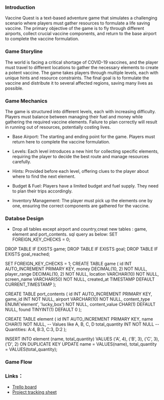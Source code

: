 ### Introduction
Vaccine Quest is a text-based adventure game that simulates a challenging scenario where players must gather resources to formulate a life saving vaccine.
The primary objective of the game is to fly through different airports, collect crucial vaccine components, and return to the base airport to complete 
the vaccine formulation.

### Game Storyline

The world is facing a critical shortage of COVID-19 vaccines, and the player must travel to different locations to gather the necessary elements to create a potent vaccine. 
The game takes players through multiple levels, each with unique hints and resource constraints. The final goal is to formulate the vaccine and distribute it to several 
affected regions, saving many lives as possible.

### Game Mechanics
The game is structured into different levels, each with increasing difficulty. Players must balance between managing their fuel and money while gathering the required vaccine elements. 
Failure to plan correctly will result in running out of resources, potentially costing lives. 

- Base Airport: The starting and ending point for the game. Players must return here to complete the vaccine formulation. 

- Levels: Each level introduces a new hint for collecting specific elements, requiring the player to decide the best route and manage resources carefully. 

- Hints: Provided before each level, offering clues to the player about where to find the next element. 

- Budget & Fuel: Players have a limited budget and fuel supply. They need to plan their trips accordingly. 

- Inventory Management: The player must pick up the elements one by one, ensuring the correct components are gathered for the vaccine. 

### Databse Design
- Drop all tables except airport and country,creat new tables : game, element and port_contents. sql query as below:
SET FOREIGN_KEY_CHECKS = 0;

DROP TABLE IF EXISTS game;
DROP TABLE IF EXISTS goal;
DROP TABLE IF EXISTS goal_reached;

SET FOREIGN_KEY_CHECKS = 1;
CREATE TABLE game (
    id INT AUTO_INCREMENT PRIMARY KEY,
    money DECIMAL(10, 2) NOT NULL,
    player_range DECIMAL(10, 2) NOT NULL,
    location VARCHAR(10) NOT NULL,
    screen_name VARCHAR(50) NOT NULL,
    created_at TIMESTAMP DEFAULT CURRENT_TIMESTAMP );

CREATE TABLE port_contents (
    id INT AUTO_INCREMENT PRIMARY KEY,
    game_id INT NOT NULL,
    airport VARCHAR(10) NOT NULL,
    content_type ENUM('element', 'lucky_box') NOT NULL,
    content_value CHAR(1) DEFAULT NULL,
    found TINYINT(1) DEFAULT 0 );

CREATE TABLE element (
    id INT AUTO_INCREMENT PRIMARY KEY,
    name CHAR(1) NOT NULL,  -- Values like A, B, C, D
    total_quantity INT NOT NULL  -- Quantities: A:4, B:3, C:3, D:2
     );

INSERT INTO element (name, total_quantity) VALUES ('A', 4), ('B', 3), ('C', 3), ('D', 2) ON DUPLICATE KEY UPDATE name = VALUES(name), total_quantity = VALUES(total_quantity);

### Game Flow
### Links：
- [Trello board](https://trello.com/b/GG9OKmbC/challenger-flight-game-project)
- [Project tracking sheet](https://docs.google.com/spreadsheets/d/1vuq3BxNBDeG4BTiAt0iLGx4ohJ9QgnmPnivLulsLMhw/edit?gid=0#gid=0)
